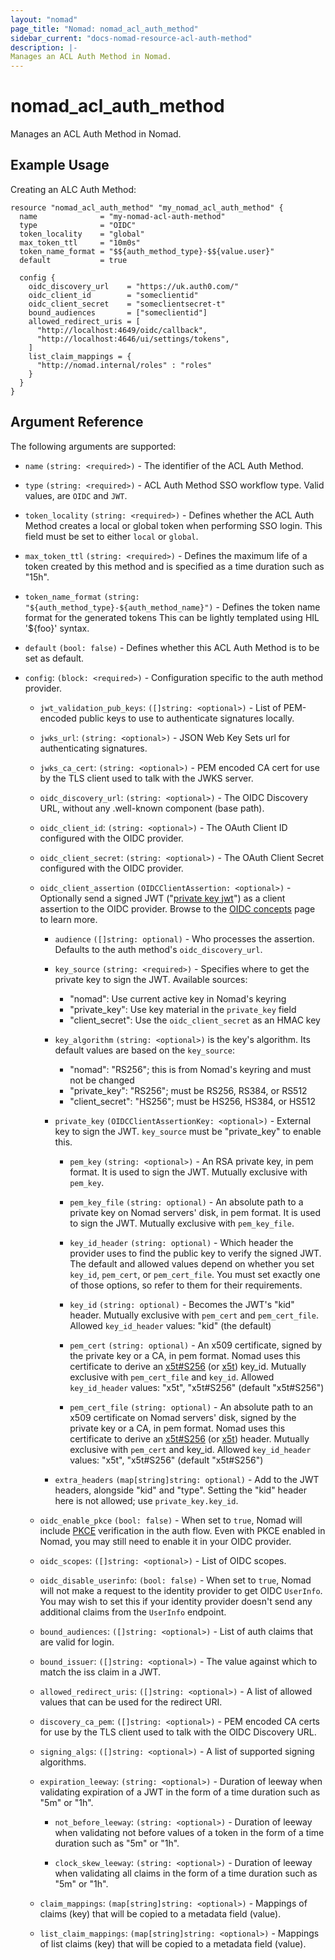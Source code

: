 ```yaml
---
layout: "nomad"
page_title: "Nomad: nomad_acl_auth_method"
sidebar_current: "docs-nomad-resource-acl-auth-method"
description: |-
Manages an ACL Auth Method in Nomad.
---
```


# nomad_acl_auth_method

Manages an ACL Auth Method in Nomad.

## Example Usage

Creating an ALC Auth Method:

```hcl
resource "nomad_acl_auth_method" "my_nomad_acl_auth_method" {
  name              = "my-nomad-acl-auth-method"
  type              = "OIDC"
  token_locality    = "global"
  max_token_ttl     = "10m0s"
  token_name_format = "$${auth_method_type}-$${value.user}"
  default           = true

  config {
    oidc_discovery_url    = "https://uk.auth0.com/"
    oidc_client_id        = "someclientid"
    oidc_client_secret    = "someclientsecret-t"
    bound_audiences       = ["someclientid"]
    allowed_redirect_uris = [
      "http://localhost:4649/oidc/callback",
      "http://localhost:4646/ui/settings/tokens",
    ]
    list_claim_mappings = {
      "http://nomad.internal/roles" : "roles"
    }
  }
}
```

## Argument Reference

The following arguments are supported:

- `name` `(string: <required>)` - The identifier of the ACL Auth Method.

- `type` `(string: <required>)` - ACL Auth Method SSO workflow type. Valid values,
  are `OIDC` and `JWT`.

- `token_locality` `(string: <required>)` - Defines whether the ACL Auth Method
  creates a local or global token when performing SSO login. This field must be
  set to either `local` or `global`.

- `max_token_ttl` `(string: <required>)` - Defines the maximum life of a token
  created by this method and is specified as a time duration such as "15h".

- `token_name_format` `(string: "${auth_method_type}-${auth_method_name}")` -
  Defines the token name format for the generated tokens This can be lightly
  templated using HIL '${foo}' syntax.

- `default` `(bool: false)` - Defines whether this ACL Auth Method is to be set
  as default.

- `config`: `(block: <required>)` - Configuration specific to the auth method
  provider.

  - `jwt_validation_pub_keys`: `([]string: <optional>)` - List of PEM-encoded 
    public keys to use to authenticate signatures locally.

  - `jwks_url`: `(string: <optional>)` - JSON Web Key Sets url for authenticating
    signatures.
			
  - `jwks_ca_cert`: `(string: <optional>)` - PEM encoded CA cert for use by the 
    TLS client used to talk with the JWKS server.

  - `oidc_discovery_url`: `(string: <optional>)` - The OIDC Discovery URL,
    without any .well-known component (base path).

  - `oidc_client_id`: `(string: <optional>)` - The OAuth Client ID configured
    with the OIDC provider.

  - `oidc_client_secret`: `(string: <optional>)` - The OAuth Client Secret
    configured with the OIDC provider.

  - `oidc_client_assertion` `(OIDCClientAssertion: <optional>)` - Optionally
    send a signed JWT ("[private key jwt][]") as a client assertion to the OIDC
    provider. Browse to the [OIDC concepts][concepts-assertions] page to learn
    more.

    - `audience` `([]string: optional)` - Who processes the assertion.
      Defaults to the auth method's `oidc_discovery_url`.

    - `key_source` `(string: <required>)` - Specifies where to get the private
      key to sign the JWT.
      Available sources:
      - "nomad": Use current active key in Nomad's keyring
      - "private_key": Use key material in the `private_key` field
      - "client_secret": Use the `oidc_client_secret` as an HMAC key

    - `key_algorithm` `(string: <optional>)` is the key's algorithm.
      Its default values are based on the `key_source`:
      - "nomad": "RS256"; this is from Nomad's keyring and must not be changed
      - "private_key": "RS256"; must be RS256, RS384, or RS512
      - "client_secret": "HS256"; must be HS256, HS384, or HS512

    - `private_key` `(OIDCClientAssertionKey: <optional>)` - External key
      to sign the JWT. `key_source` must be "private_key" to enable this.

      - `pem_key` `(string: <optional>)` - An RSA private key, in pem format.
        It is used to sign the JWT. Mutually exclusive with `pem_key`.

      - `pem_key_file` `(string: optional)` - An absolute path to a private key
        on Nomad servers' disk, in pem format. It is used to sign the JWT.
        Mutually exclusive with `pem_key_file`.

      - `key_id_header` `(string: optional)` - Which header the provider uses
        to find the public key to verify the signed JWT.
        The default and allowed values depend on whether you set `key_id`,
        `pem_cert`, or `pem_cert_file`. You must set exactly one of those
        options, so refer to them for their requirements.

      - `key_id` `(string: optional)` - Becomes the JWT's "kid" header.
        Mutually exclusive with `pem_cert` and `pem_cert_file`.
        Allowed `key_id_header` values: "kid" (the default)

      - `pem_cert` `(string: optional)` - An x509 certificate, signed by the
        private key or a CA, in pem format. Nomad uses this certificate to
        derive an [x5t#S256][] (or [x5t][]) key_id.
        Mutually exclusive with `pem_cert_file` and `key_id`.
        Allowed `key_id_header` values: "x5t", "x5t#S256" (default "x5t#S256")

      - `pem_cert_file` `(string: optional)` - An absolute path to an x509
        certificate on Nomad servers' disk, signed by the private key or a CA,
        in pem format.
        Nomad uses this certificate to derive an [x5t#S256][] (or [x5t][])
        header. Mutually exclusive with `pem_cert` and key_id.
        Allowed `key_id_header` values: "x5t", "x5t#S256" (default "x5t#S256")

    - `extra_headers` `(map[string]string: optional)` - Add to the JWT headers,
      alongside "kid" and "type". Setting the "kid" header here is not allowed;
      use `private_key.key_id`.

  - `oidc_enable_pkce` `(bool: false)` - When set to `true`, Nomad will include
    [PKCE][] verification in the auth flow. Even with PKCE enabled in Nomad,
    you may still need to enable it in your OIDC provider.
  - `oidc_scopes`: `([]string: <optional>)` - List of OIDC scopes.

  - `oidc_disable_userinfo`: `(bool: false)` - When set to `true`, Nomad will
     not make a request to the identity provider to get OIDC `UserInfo`.
     You may wish to set this if your identity provider doesn't send any
     additional claims from the `UserInfo` endpoint.

  - `bound_audiences`: `([]string: <optional>)` - List of auth claims that are
    valid for login.

  - `bound_issuer`: `([]string: <optional>)` - The value against which to match
    the iss claim in a JWT.

  - `allowed_redirect_uris`: `([]string: <optional>)` - A list of allowed values
    that can be used for the redirect URI.

  - `discovery_ca_pem`: `([]string: <optional>)` - PEM encoded CA certs for use
    by the TLS client used to talk with the OIDC Discovery URL.

  - `signing_algs`: `([]string: <optional>)` - A list of supported signing
    algorithms.

  - `expiration_leeway`: `(string: <optional>)` - Duration of leeway when validating
    expiration of a JWT in the form of a time duration such as "5m" or "1h".

	- `not_before_leeway`: `(string: <optional>)` - Duration of leeway when validating
    not before values of a token in the form of a time duration such as "5m" or "1h".
    
	- `clock_skew_leeway`: `(string: <optional>)` - Duration of leeway when validating
    all claims in the form of a time duration such as "5m" or "1h".

  - `claim_mappings`: `(map[string]string: <optional>)` - Mappings of claims (key)
    that will be copied to a metadata field (value).

  - `list_claim_mappings`: `(map[string]string: <optional>)` - Mappings of list
    claims (key) that will be copied to a metadata field (value).

[private key jwt]: https://oauth.net/private-key-jwt/
[concepts-assertions]: /nomad/docs/concepts/acl/auth-methods/oidc#client-assertions
[x5t]: https://datatracker.ietf.org/doc/html/rfc7515#section-4.1.7
[x5t#S256]: https://datatracker.ietf.org/doc/html/rfc7515#section-4.1.8
[pkce]: https://oauth.net/2/pkce/
